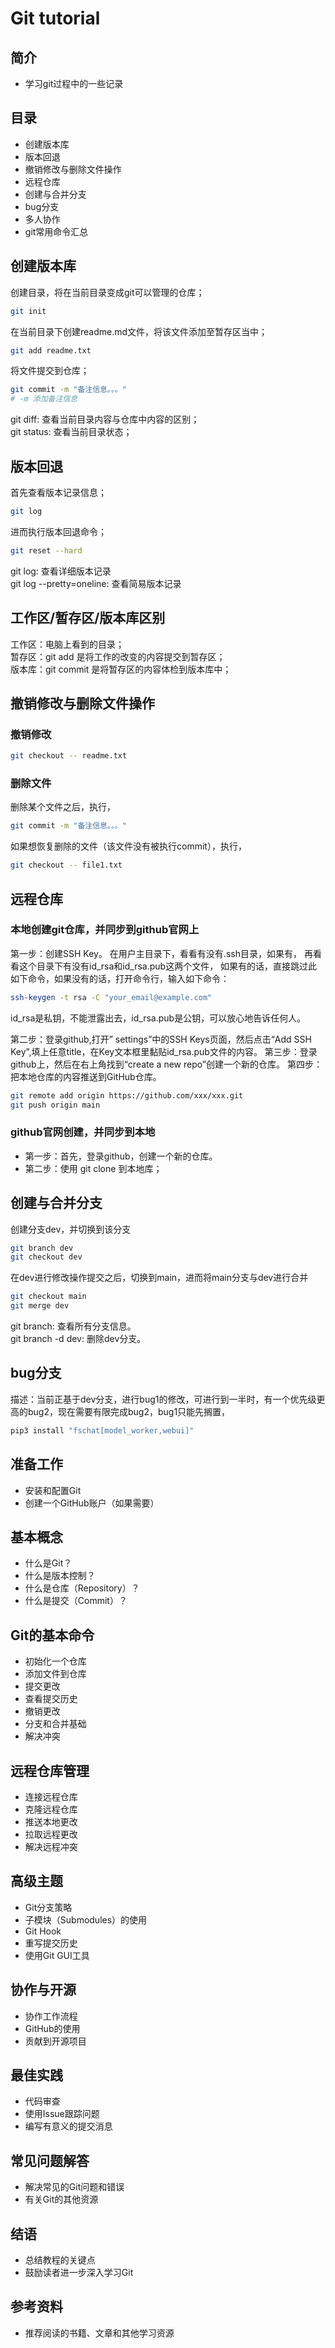 # Git tutorial

## 简介
- 学习git过程中的一些记录

## 目录
- 创建版本库
- 版本回退
- 撤销修改与删除文件操作
- 远程仓库
- 创建与合并分支
- bug分支
- 多人协作
- git常用命令汇总

## 创建版本库
创建目录，将在当前目录变成git可以管理的仓库；
```bash
git init
```
在当前目录下创建readme.md文件，将该文件添加至暂存区当中；
```bash
git add readme.txt
```
将文件提交到仓库；
```bash
git commit -m "备注信息。。。"
# -m 添加备注信息
```

git diff: 查看当前目录内容与仓库中内容的区别；<br>
git status: 查看当前目录状态；<br>



## 版本回退
首先查看版本记录信息；
```bash
git log
```
进而执行版本回退命令；
```bash
git reset --hard 
```

git log: 查看详细版本记录<br>
git log --pretty=oneline: 查看简易版本记录<br>


## 工作区/暂存区/版本库区别
工作区：电脑上看到的目录；<br>
暂存区：git add 是将工作的改变的内容提交到暂存区；<br>
版本库：git commit 是将暂存区的内容体检到版本库中；<br>



## 撤销修改与删除文件操作
### 撤销修改
```bash
git checkout -- readme.txt
```

### 删除文件
删除某个文件之后，执行，
```bash
git commit -m "备注信息。。。"
```

如果想恢复删除的文件（该文件没有被执行commit），执行，
```bash
git checkout -- file1.txt
```


## 远程仓库
### 本地创建git仓库，并同步到github官网上
第一步：创建SSH Key。
在用户主目录下，看看有没有.ssh目录，如果有，
再看看这个目录下有没有id_rsa和id_rsa.pub这两个文件，
如果有的话，直接跳过此如下命令，如果没有的话，打开命令行，输入如下命令：
```bash
ssh-keygen -t rsa -C "your_email@example.com"
```
id_rsa是私钥，不能泄露出去，id_rsa.pub是公钥，可以放心地告诉任何人。

第二步：登录github,打开” settings”中的SSH Keys页面，然后点击“Add SSH Key”,填上任意title，在Key文本框里黏贴id_rsa.pub文件的内容。
第三步：登录github上，然后在右上角找到“create a new repo”创建一个新的仓库。
第四步：把本地仓库的内容推送到GitHub仓库。
```bash
git remote add origin https://github.com/xxx/xxx.git
git push origin main
```
### github官网创建，并同步到本地
- 第一步：首先，登录github，创建一个新的仓库。
- 第二步：使用 git clone 到本地库；



## 创建与合并分支
创建分支dev，并切换到该分支
```bash
git branch dev
git checkout dev
```
在dev进行修改操作提交之后，切换到main，进而将main分支与dev进行合并
```bash
git checkout main
git merge dev
```
git branch: 查看所有分支信息。<br>
git branch -d dev: 删除dev分支。<br>


## bug分支
描述：当前正基于dev分支，进行bug1的修改，可进行到一半时，有一个优先级更高的bug2，现在需要有限完成bug2，bug1只能先搁置，


```bash
pip3 install "fschat[model_worker,webui]"
```




## 准备工作
- 安装和配置Git
- 创建一个GitHub账户（如果需要）

## 基本概念
- 什么是Git？
- 什么是版本控制？
- 什么是仓库（Repository）？
- 什么是提交（Commit）？

## Git的基本命令
- 初始化一个仓库
- 添加文件到仓库
- 提交更改
- 查看提交历史
- 撤销更改
- 分支和合并基础
- 解决冲突

## 远程仓库管理
- 连接远程仓库
- 克隆远程仓库
- 推送本地更改
- 拉取远程更改
- 解决远程冲突

## 高级主题
- Git分支策略
- 子模块（Submodules）的使用
- Git Hook
- 重写提交历史
- 使用Git GUI工具

## 协作与开源
- 协作工作流程
- GitHub的使用
- 贡献到开源项目

## 最佳实践
- 代码审查
- 使用Issue跟踪问题
- 编写有意义的提交消息

## 常见问题解答
- 解决常见的Git问题和错误
- 有关Git的其他资源

## 结语
- 总结教程的关键点
- 鼓励读者进一步深入学习Git

## 参考资料
- 推荐阅读的书籍、文章和其他学习资源
